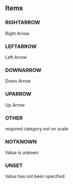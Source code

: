 

<!-- end of short definition -->
## Items

### RIGHTARROW
Right Arrow

### LEFTARROW
Left Arrow

### DOWNARROW
Down Arrow

### UPARROW
Up Arrow

### OTHER
required category not on scale

### NOTKNOWN
Value is unkown

### UNSET
Value has not been specified
